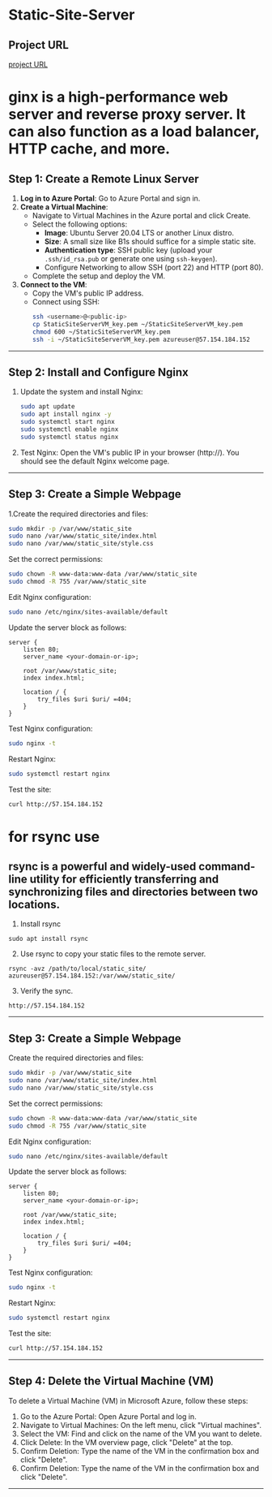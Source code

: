# Static-Site-Server


## Project URL  
[project URL](https://roadmap.sh/projects/static-site-server)

# ginx is a high-performance web server and reverse proxy server. It can also function as a load balancer, HTTP cache, and more.

## Step 1: Create a Remote Linux Server

1. **Log in to Azure Portal**: Go to Azure Portal and sign in.
2. **Create a Virtual Machine**:
   - Navigate to Virtual Machines in the Azure portal and click Create.
   - Select the following options:
     - **Image**: Ubuntu Server 20.04 LTS or another Linux distro.
     - **Size**: A small size like B1s should suffice for a simple static site.
     - **Authentication type**: SSH public key (upload your `.ssh/id_rsa.pub` or generate one using `ssh-keygen`).
     - Configure Networking to allow SSH (port 22) and HTTP (port 80).
   - Complete the setup and deploy the VM.
3. **Connect to the VM**:
   - Copy the VM's public IP address.
   - Connect using SSH:
     ```bash
     ssh <username>@<public-ip>
     cp StaticSiteServerVM_key.pem ~/StaticSiteServerVM_key.pem
     chmod 600 ~/StaticSiteServerVM_key.pem
     ssh -i ~/StaticSiteServerVM_key.pem azureuser@57.154.184.152
     ```

---

## Step 2: Install and Configure Nginx

1. Update the system and install Nginx:
   ```bash
   sudo apt update
   sudo apt install nginx -y
   sudo systemctl start nginx
   sudo systemctl enable nginx
   sudo systemctl status nginx
   ```
2. Test Nginx: Open the VM's public IP in your browser (http://<public-ip>). You should see the default Nginx welcome page.

---
## Step 3: Create a Simple Webpage
1.Create the required directories and files:

```bash
sudo mkdir -p /var/www/static_site
sudo nano /var/www/static_site/index.html
sudo nano /var/www/static_site/style.css
```
Set the correct permissions:
```bash
sudo chown -R www-data:www-data /var/www/static_site
sudo chmod -R 755 /var/www/static_site
```

Edit Nginx configuration:
```bash
sudo nano /etc/nginx/sites-available/default
```
Update the server block as follows:
```
server {
    listen 80;
    server_name <your-domain-or-ip>;

    root /var/www/static_site;
    index index.html;

    location / {
        try_files $uri $uri/ =404;
    }
}
```

Test Nginx configuration:

```bash
sudo nginx -t
```

Restart Nginx:
```bash
sudo systemctl restart nginx
```

Test the site:
```bash
curl http://57.154.184.152
```
# for rsync use
## rsync is a powerful and widely-used command-line utility for efficiently transferring and synchronizing files and directories between two locations.
1. Install rsync
```
sudo apt install rsync 
```
2. Use rsync to copy your static files to the remote server.
```
rsync -avz /path/to/local/static_site/ azureuser@57.154.184.152:/var/www/static_site/
```
3. Verify the sync.
```
http://57.154.184.152
```
---

##  Step 3: Create a Simple Webpage

Create the required directories and files:

```bash
sudo mkdir -p /var/www/static_site
sudo nano /var/www/static_site/index.html
sudo nano /var/www/static_site/style.css
```

Set the correct permissions:
```bash
sudo chown -R www-data:www-data /var/www/static_site
sudo chmod -R 755 /var/www/static_site
```

Edit Nginx configuration:
```bash
sudo nano /etc/nginx/sites-available/default
```

Update the server block as follows:
```
server {
    listen 80;
    server_name <your-domain-or-ip>;

    root /var/www/static_site;
    index index.html;

    location / {
        try_files $uri $uri/ =404;
    }
}
```

Test Nginx configuration:
```bash
sudo nginx -t
```

Restart Nginx:
```bash
sudo systemctl restart nginx
```
Test the site:
```bash
curl http://57.154.184.152
```

---
## Step 4: Delete the Virtual Machine (VM)
To delete a Virtual Machine (VM) in Microsoft Azure, follow these steps:

1. Go to the Azure Portal: Open Azure Portal and log in.
2. Navigate to Virtual Machines: On the left menu, click "Virtual machines".
3. Select the VM: Find and click on the name of the VM you want to delete.
4. Click Delete: In the VM overview page, click "Delete" at the top.
5. Confirm Deletion: Type the name of the VM in the confirmation box and click "Delete".
6. Confirm Deletion: Type the name of the VM in the confirmation box and click "Delete".

---

